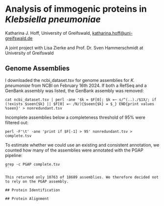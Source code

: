 # Analysis of immogenic proteins in *Klebsiella pneumoniae*

Katharina J. Hoff, University of Greifswald, katharina.hoff@uni-greifswald.de

A joint project with Lisa Zierke and Prof. Dr. Sven Hammerschmidt at University of Greifswald

## Genome Assemblies

I downloaded the ncbi_dataset.tsv for genome assemblies for *K. pneumoniae* from NCBI on February 16th 2024. If both a RefSeq and a GenBank assembly was listed, the GenBank assembly was removed:

```
cat ncbi_dataset.tsv | perl -ane '$k = $F[0]; $k =~ s/^(..)./$1X/; if (!exists $seen{$k} || $F[0] =~ /N/){$seen{$k} = $_} END{print values %seen}' > nonredundant.tsv
```

Incomplete assemblies below a completeness threshold of 95% were filtered out:

```
perl -F'\t' -ane 'print if $F[-1] > 95' nonredundant.tsv > complete.tsv
```

To estimate whether we could use an existing and consistent annotation, we counted how many of the assemblies were annotated with the PGAP pipeline:

```
grep -c PGAP complete.tsv
``

This returned only 10763 of 18689 assemblies. We therefore decided not to rely on the PGAP assembly.

## Protein Identification

## Protein Alignment
